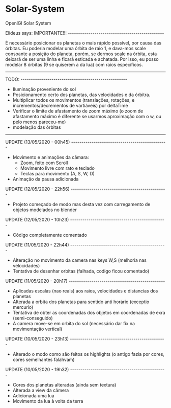 # Solar-System
OpenlGl Solar System

Elideus says: IMPORTANTE!!! -----------------------------------------------

  É necessário posicionar os planetas o mais rápido possível, por causa das órbitas. Eu poderia modelar uma órbita de raio 1, e dava-mos scale consoante a posição do planeta, porém, se dermos scale na órbita, esta deixará de ser uma linha e ficará esticada e achatada. Por isso, eu posso modelar 8 órbitas (9 se quiserem a da lua) com raios específicos.

---------------------------------------------------------

TODO: ----------------------------------------------------

- Iluminação proveniente do sol
- Posicionamento certo dos planetas, das velocidades e da órbitra.
- Multiplicar todos os movimentos (translações, rotações, e incrementos/decrementos de vartiáveis) por deltaTime
- Verificar o limite de afastamento de zoom máximo (o zoom de afastamento máximo é diferente se usarmos aproximação com o w, ou pelo menos pareceu-me)
- modelação das órbitas

----------------------------------------------------------

UPDATE (13/05/2020 - 00h45) -----------------------------------------------

- Movimento e animações da câmara:
  - Zoom, feito com Scroll
  - Movimento livre com rato e teclado
  - Teclas para movimento (A, S, W, D)
- Animação da pausa adicionada

UPDATE (12/05/2020 - 22h56) -----------------------------------------------

- Projeto começado de modo mas desta vez com carregamento de objetos modelados no blender

UPDATE (12/05/2020 - 10h23) -----------------------------------------------

- Código completamente comentado

UPDATE (11/05/2020 - 22h44) -----------------------------------------------

- Alteração no movimento da camera nas keys W,S (melhoria nas velocidades)
- Tentativa de desenhar orbitas (falhada, codigo ficou comentado)

UPDATE (11/05/2020 - 20h17) -----------------------------------------------

- Aplicadas escalas (nao reais) aos raios, velocidades e distancias dos planetas
- Alterada a orbita dos planetas para sentido anti horário (exceptio mercurio)
- Tentativa de obter as coordenadas dos objetos em coordenadas de exra (semi-conseguido)
- A camera move-se em orbita do sol (necessário dar fix na movimentação vertical)

UPDATE (10/05/2020 - 23h13) -----------------------------------------------

- Alterado o modo como são feitos os highlights (o antigo fazia por cores, cores semelhantes falahvam)

UPDATE (10/05/2020 - 19h32) -----------------------------------------------

- Cores dos planetas alteradas (ainda sem textura)
- Alterada a view da câmera
- Adicionada uma lua
- Movimento da lua à volta da terra
